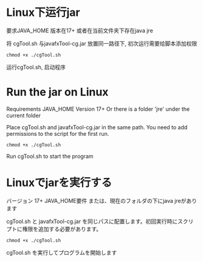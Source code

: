 # Linux下运行jar

要求JAVA_HOME 版本在17+
或者在当前文件夹下存在java jre

将 cgTool.sh 与javafxTool-cg.jar 放置同一路径下, 初次运行需要给脚本添加权限

```shell
chmod +x ./cgTool.sh
```

运行cgTool.sh, 启动程序

# Run the jar on Linux

Requirements JAVA_HOME Version 17+
Or there is a folder 'jre' under the current folder

Place cgTool.sh and javafxTool-cg.jar in the same path. You need to add permissions to the script for the first run.

```shell
chmod +x ./cgTool.sh
```

Run cgTool.sh to start the program

# Linuxでjarを実行する

バージョン 17+ JAVA_HOME要件
または、現在のフォルダの下にjava jreがあります

cgTool.sh と javafxTool-cg.jar を同じパスに配置します。初回実行時にスクリプトに権限を追加する必要があります。

```shell
chmod +x ./cgTool.sh
```

cgTool.sh を実行してプログラムを開始します
